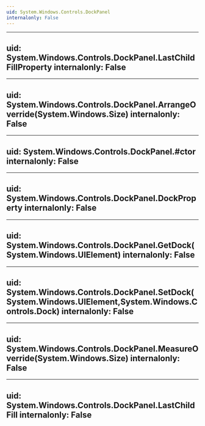 ```yaml
---
uid: System.Windows.Controls.DockPanel
internalonly: False
---
```


---
uid: System.Windows.Controls.DockPanel.LastChildFillProperty
internalonly: False
---

---
uid: System.Windows.Controls.DockPanel.ArrangeOverride(System.Windows.Size)
internalonly: False
---

---
uid: System.Windows.Controls.DockPanel.#ctor
internalonly: False
---

---
uid: System.Windows.Controls.DockPanel.DockProperty
internalonly: False
---

---
uid: System.Windows.Controls.DockPanel.GetDock(System.Windows.UIElement)
internalonly: False
---

---
uid: System.Windows.Controls.DockPanel.SetDock(System.Windows.UIElement,System.Windows.Controls.Dock)
internalonly: False
---

---
uid: System.Windows.Controls.DockPanel.MeasureOverride(System.Windows.Size)
internalonly: False
---

---
uid: System.Windows.Controls.DockPanel.LastChildFill
internalonly: False
---
